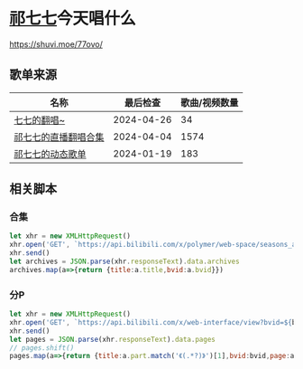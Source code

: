 # [祁七七](https://live.bilibili.com/27573773)今天唱什么
https://shuvi.moe/77ovo/
## 歌单来源
|名称|最后检查|歌曲/视频数量|
|-----|-----|-----|
|[七七的翻唱~](https://space.bilibili.com/3493137920035605/channel/collectiondetail?sid=1535671&ctype=0)|2024-04-26|34|
|[祁七七的直播翻唱合集](https://space.bilibili.com/47275989/channel/seriesdetail?sid=3580738)|2024-04-04|1574|
|[祁七七的动态歌单](https://t.bilibili.com/814493547863474280)|2024-01-19|183|
## 相关脚本
### 合集
```javascript
let xhr = new XMLHttpRequest()
xhr.open('GET', `https://api.bilibili.com/x/polymer/web-space/seasons_archives_list?mid=${uid}&season_id=${sid}&sort_reverse=false&page_num=1&page_size=100`, false)
xhr.send()
let archives = JSON.parse(xhr.responseText).data.archives
archives.map(a=>{return {title:a.title,bvid:a.bvid}})
```
### 分P
```javascript
let xhr = new XMLHttpRequest()
xhr.open('GET', `https://api.bilibili.com/x/web-interface/view?bvid=${bvid}`, false)
xhr.send()
let pages = JSON.parse(xhr.responseText).data.pages
// pages.shift()
pages.map(a=>{return {title:a.part.match('《(.*?)》')[1],bvid:bvid,page:a.page}})
```
